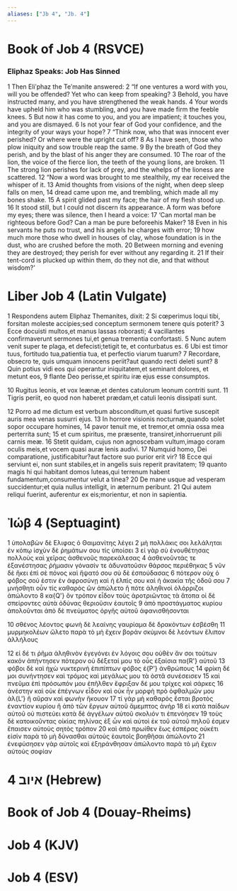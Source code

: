 ```yaml
---
aliases: ["Jb 4", "Jb. 4"]
---
```



# Book of Job 4 (RSVCE)

### Eliphaz Speaks: Job Has Sinned
1 Then Eliʹphaz the Teʹmanite answered:
2 “If one ventures a word with you, will you be offended? Yet who can keep from speaking?
3 Behold, you have instructed many, and you have strengthened the weak hands.
4 Your words have upheld him who was stumbling, and you have made firm the feeble knees.
5 But now it has come to you, and you are impatient; it touches you, and you are dismayed.
6 Is not your fear of God your confidence, and the integrity of your ways your hope?
7 “Think now, who that was innocent ever perished? Or where were the upright cut off?
8 As I have seen, those who plow iniquity and sow trouble reap the same.
9 By the breath of God they perish, and by the blast of his anger they are consumed.
10 The roar of the lion, the voice of the fierce lion, the teeth of the young lions, are broken.
11 The strong lion perishes for lack of prey, and the whelps of the lioness are scattered.
12 “Now a word was brought to me stealthily, my ear received the whisper of it.
13 Amid thoughts from visions of the night, when deep sleep falls on men,
14 dread came upon me, and trembling, which made all my bones shake.
15 A spirit glided past my face; the hair of my flesh stood up.
16 It stood still, but I could not discern its appearance. A form was before my eyes; there was silence, then I heard a voice:
17 ‘Can mortal man be righteous before God? Can a man be pure beforeehis Maker?
18 Even in his servants he puts no trust, and his angels he charges with error;
19 how much more those who dwell in houses of clay, whose foundation is in the dust, who are crushed before the moth.
20 Between morning and evening they are destroyed; they perish for ever without any regarding it.
21 If their tent-cord is plucked up within them, do they not die, and that without wisdom?’


# Liber Job 4 (Latin Vulgate)

1 Respondens autem Eliphaz Themanites, dixit:
2 Si cœperimus loqui tibi, forsitan moleste accipies;sed conceptum sermonem tenere quis poterit?
3 Ecce docuisti multos,et manus lassas roborasti;
4 vacillantes confirmaverunt sermones tui,et genua trementia confortasti.
5 Nunc autem venit super te plaga, et defecisti;tetigit te, et conturbatus es.
6 Ubi est timor tuus, fortitudo tua,patientia tua, et perfectio viarum tuarum?
7 Recordare, obsecro te, quis umquam innocens periit?aut quando recti deleti sunt?
8 Quin potius vidi eos qui operantur iniquitatem,et seminant dolores, et metunt eos,
9 flante Deo perisse,et spiritu iræ ejus esse consumptos.

10 Rugitus leonis, et vox leænæ,et dentes catulorum leonum contriti sunt.
11 Tigris periit, eo quod non haberet prædam,et catuli leonis dissipati sunt.

12 Porro ad me dictum est verbum absconditum,et quasi furtive suscepit auris mea venas susurri ejus.
13 In horrore visionis nocturnæ,quando solet sopor occupare homines,
14 pavor tenuit me, et tremor,et omnia ossa mea perterrita sunt;
15 et cum spiritus, me præsente, transiret,inhorruerunt pili carnis meæ.
16 Stetit quidam, cujus non agnoscebam vultum,imago coram oculis meis,et vocem quasi auræ lenis audivi.
17 Numquid homo, Dei comparatione, justificabitur?aut factore suo purior erit vir?
18 Ecce qui serviunt ei, non sunt stabiles,et in angelis suis reperit pravitatem;
19 quanto magis hi qui habitant domos luteas,qui terrenum habent fundamentum,consumentur velut a tinea?
20 De mane usque ad vesperam succidentur;et quia nullus intelligit, in æternum peribunt.
21 Qui autem reliqui fuerint, auferentur ex eis;morientur, et non in sapientia.


# Ἰώβ 4 (Septuagint)

1 ὑπολαβὼν δὲ Ελιφας ὁ Θαιμανίτης λέγει
2 μὴ πολλάκις σοι λελάληται ἐν κόπῳ ἰσχὺν δὲ ῥημάτων σου τίς ὑποίσει
3 εἰ γὰρ σὺ ἐνουθέτησας πολλοὺς καὶ χεῖρας ἀσθενοῦς παρεκάλεσας
4 ἀσθενοῦντάς τε ἐξανέστησας ῥήμασιν γόνασίν τε ἀδυνατοῦσιν θάρσος περιέθηκας
5 νῦν δὲ ἥκει ἐπὶ σὲ πόνος καὶ ἥψατό σου σὺ δὲ ἐσπούδασας
6 πότερον οὐχ ὁ φόβος σού ἐστιν ἐν ἀφροσύνῃ καὶ ἡ ἐλπίς σου καὶ ἡ ἀκακία τῆς ὁδοῦ σου
7 μνήσθητι οὖν τίς καθαρὸς ὢν ἀπώλετο ἢ πότε ἀληθινοὶ ὁλόρριζοι ἀπώλοντο
8 κα{Q'} ὃν τρόπον εἶδον τοὺς ἀροτριῶντας τὰ ἄτοπα οἱ δὲ σπείροντες αὐτὰ ὀδύνας θεριοῦσιν ἑαυτοῖς
9 ἀπὸ προστάγματος κυρίου ἀπολοῦνται ἀπὸ δὲ πνεύματος ὀργῆς αὐτοῦ ἀφανισθήσονται

10 σθένος λέοντος φωνὴ δὲ λεαίνης γαυρίαμα δὲ δρακόντων ἐσβέσθη
11 μυρμηκολέων ὤλετο παρὰ τὸ μὴ ἔχειν βοράν σκύμνοι δὲ λεόντων ἔλιπον ἀλλήλους

12 εἰ δέ τι ῥῆμα ἀληθινὸν ἐγεγόνει ἐν λόγοις σου οὐθὲν ἄν σοι τούτων κακὸν ἀπήντησεν πότερον οὐ δέξεταί μου τὸ οὖς ἐξαίσια πα{R'} αὐτοῦ
13 φόβοι δὲ καὶ ἠχὼ νυκτερινή ἐπιπίπτων φόβος ἐ{P'} ἀνθρώπους
14 φρίκη δέ μοι συνήντησεν καὶ τρόμος καὶ μεγάλως μου τὰ ὀστᾶ συνέσεισεν
15 καὶ πνεῦμα ἐπὶ πρόσωπόν μου ἐπῆλθεν ἔφριξαν δέ μου τρίχες καὶ σάρκες
16 ἀνέστην καὶ οὐκ ἐπέγνων εἶδον καὶ οὐκ ἦν μορφὴ πρὸ ὀφθαλμῶν μου ἀλ{L'} ἢ αὔραν καὶ φωνὴν ἤκουον
17 τί γάρ μὴ καθαρὸς ἔσται βροτὸς ἐναντίον κυρίου ἢ ἀπὸ τῶν ἔργων αὐτοῦ ἄμεμπτος ἀνήρ
18 εἰ κατὰ παίδων αὐτοῦ οὐ πιστεύει κατὰ δὲ ἀγγέλων αὐτοῦ σκολιόν τι ἐπενόησεν
19 τοὺς δὲ κατοικοῦντας οἰκίας πηλίνας ἐξ ὧν καὶ αὐτοὶ ἐκ τοῦ αὐτοῦ πηλοῦ ἐσμεν ἔπαισεν αὐτοὺς σητὸς τρόπον
20 καὶ ἀπὸ πρωίθεν ἕως ἑσπέρας οὐκέτι εἰσίν παρὰ τὸ μὴ δύνασθαι αὐτοὺς ἑαυτοῖς βοηθῆσαι ἀπώλοντο
21 ἐνεφύσησεν γὰρ αὐτοῖς καὶ ἐξηράνθησαν ἀπώλοντο παρὰ τὸ μὴ ἔχειν αὐτοὺς σοφίαν


# 4 איוב (Hebrew)


# Book of Job 4 (Douay-Rheims)


# Job 4 (KJV)


# Job 4 (ESV)


